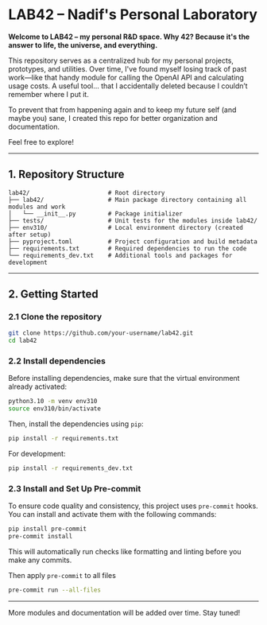 # LAB42 – Nadif's Personal Laboratory

**Welcome to LAB42 – my personal R\&D space. Why 42? Because it's the answer to life, the universe, and everything.**

This repository serves as a centralized hub for my personal projects, prototypes, and utilities. Over time, I've found myself losing track of past work—like that handy module for calling the OpenAI API and calculating usage costs. A useful tool... that I accidentally deleted because I couldn’t remember where I put it.

To prevent that from happening again and to keep my future self (and maybe you) sane, I created this repo for better organization and documentation.

Feel free to explore!

---

## 1. Repository Structure

```
lab42/                      # Root directory
├── lab42/                  # Main package directory containing all modules and work
│   └── __init__.py         # Package initializer
├── tests/                  # Unit tests for the modules inside lab42/
├── env310/                 # Local environment directory (created after setup)
├── pyproject.toml          # Project configuration and build metadata
├── requirements.txt        # Required dependencies to run the code
└── requirements_dev.txt    # Additional tools and packages for development
```

---

## 2. Getting Started

### 2.1 Clone the repository

```bash
git clone https://github.com/your-username/lab42.git
cd lab42
```

### 2.2 Install dependencies

Before installing dependencies, make sure that the virtual environment already activated:

```bash
python3.10 -m venv env310
source env310/bin/activate
```

Then, install the dependencies using `pip`:

```bash
pip install -r requirements.txt
```

For development:

```bash
pip install -r requirements_dev.txt
```

### 2.3 Install and Set Up Pre-commit

To ensure code quality and consistency, this project uses `pre-commit` hooks. You can install and activate them with the following commands:

```bash
pip install pre-commit
pre-commit install
```

This will automatically run checks like formatting and linting before you make any commits.

Then apply `pre-commit` to all files

```bash
pre-commit run --all-files
```

---

More modules and documentation will be added over time. Stay tuned!
